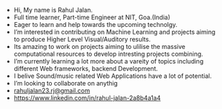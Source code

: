 - Hi, My name is Rahul Jalan.
- Full time learner, Part-time Engineer at NIT, Goa.(India)
- Eager to learn and help towards the upcoming technolgy.
- I’m interested in contributing on Machine Learning and projects aiming to produce Higher Level Visual/Auditory results.
- Its amazing to work on projects aiming to ulilise the massive computational resources to develop intresting projects combining.
- I’m currently learning a lot more about a vareity of topics including different Web frameworks, backend Development.
- I belive Sound/music related Web Applications have a lot of potential. 
- I’m looking to collaborate on anythig 
-  rahuljalan23.rj@gmail.com
- https://www.linkedin.com/in/rahul-jalan-2a8b4a1a4

  
<!---
rahulJalan23/rahulJalan23 is a ✨ special ✨ repository because its `README.md` (this file) appears on your GitHub profile.
You can click the Preview link to take a look at your changes.
--->
